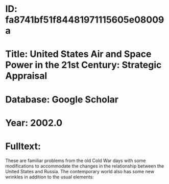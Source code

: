 # ID: fa8741bf51f84481971115605e08009a
# Title: United States Air and Space Power in the 21st Century: Strategic Appraisal
# Database: Google Scholar
# Year: 2002.0
# Fulltext:
These are familiar problems from the old Cold War days with some modifications to accommodate the changes in the relationship between the United States and Russia.
The contemporary world also has some new wrinkles in addition to the usual elements: